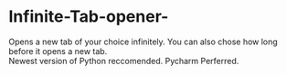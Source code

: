 # Infinite-Tab-opener-
Opens a new tab of your choice infinitely. You can also chose how long before it opens a new tab.  
Newest version of Python reccomended. Pycharm Perferred.
